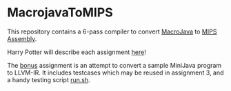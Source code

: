 # MacrojavaToMIPS
This repository contains a 6-pass compiler to convert [MacroJava](https://www.cse.iitm.ac.in/~krishna/cs3300/macrojava-spec.html) to [MIPS Assembly](http://www.cse.iitm.ac.in/~krishna/cs3300/spim_ref.html).  

Harry Potter will describe each assignment [here](http://www.cse.iitm.ac.in/~krishna/courses/2019/odd-cs3300/)!

The [bonus](./bonus) assignment is an attempt to convert a sample MiniJava program to LLVM-IR. It includes testcases which may be reused in assignment 3, and a handy testing script [run.sh](./bonus/src/run.sh).

